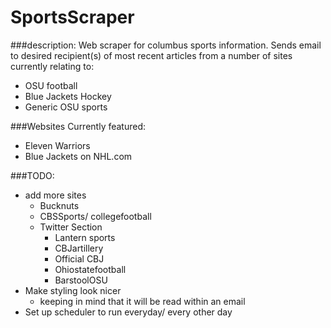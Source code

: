 # SportsScraper
###description:
Web scraper for columbus sports information. Sends email to desired
 recipient(s) of most recent articles from a number of sites
  currently relating to:
* OSU football
* Blue Jackets Hockey
* Generic OSU sports

###Websites Currently featured:
* Eleven Warriors
* Blue Jackets on NHL.com

###TODO:
* add more sites
    * Bucknuts
    * CBSSports/ collegefootball
    * Twitter Section
        * Lantern sports
        * CBJartillery
        * Official CBJ
        * Ohiostatefootball
        * BarstoolOSU
* Make styling look nicer
    * keeping in mind that it will be read within an email
* Set up scheduler to run everyday/ every other day